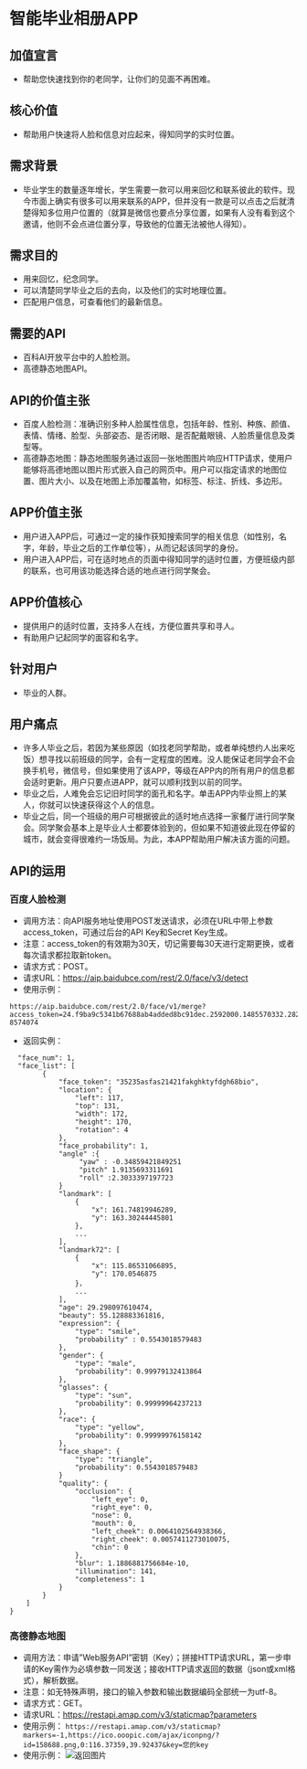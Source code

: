 # 智能毕业相册APP

## 加值宣言
- 帮助您快速找到你的老同学，让你们的见面不再困难。

## 核心价值
- 帮助用户快速将人脸和信息对应起来，得知同学的实时位置。

## 需求背景
- 毕业学生的数量逐年增长，学生需要一款可以用来回忆和联系彼此的软件。现今市面上确实有很多可以用来联系的APP，但并没有一款是可以点击之后就清楚得知多位用户位置的（就算是微信也要点分享位置，如果有人没有看到这个邀请，他则不会点进位置分享，导致他的位置无法被他人得知）。

## 需求目的
- 用来回忆，纪念同学。
- 可以清楚同学毕业之后的去向，以及他们的实时地理位置。
- 匹配用户信息，可查看他们的最新信息。

## 需要的API
- 百科AI开放平台中的人脸检测。
- 高德静态地图API。

## API的价值主张
- 百度人脸检测：准确识别多种人脸属性信息，包括年龄、性别、种族、颜值、表情、情绪、脸型、头部姿态、是否闭眼、是否配戴眼镜、人脸质量信息及类型等。
- 高德静态地图：静态地图服务通过返回一张地图图片响应HTTP请求，使用户能够将高德地图以图片形式嵌入自己的网页中。用户可以指定请求的地图位置、图片大小、以及在地图上添加覆盖物，如标签、标注、折线、多边形。

## APP价值主张
- 用户进入APP后，可通过一定的操作获知搜索同学的相关信息（如性别，名字，年龄，毕业之后的工作单位等），从而记起该同学的身份。
- 用户进入APP后，可在适时地点的页面中得知同学的适时位置，方便班级内部的联系，也可用该功能选择合适的地点进行同学聚会。

## APP价值核心
- 提供用户的适时位置，支持多人在线，方便位置共享和寻人。
- 有助用户记起同学的面容和名字。

## 针对用户
- 毕业的人群。

## 用户痛点
- 许多人毕业之后，若因为某些原因（如找老同学帮助，或者单纯想约人出来吃饭）想寻找以前班级的同学，会有一定程度的困难。没人能保证老同学会不会换手机号，微信号，但如果使用了该APP，等级在APP内的所有用户的信息都会适时更新。用户只要点进APP，就可以顺利找到以前的同学。
- 毕业之后，人难免会忘记旧时同学的面孔和名字。单击APP内毕业照上的某人，你就可以快速获得这个人的信息。
- 毕业之后，同一个班级的用户可根据彼此的适时地点选择一家餐厅进行同学聚会。同学聚会基本上是毕业人士都要体验到的，但如果不知道彼此现在停留的城市，就会变得很难约一场饭局。为此，本APP帮助用户解决该方面的问题。

## API的运用
### 百度人脸检测
- 调用方法：向API服务地址使用POST发送请求，必须在URL中带上参数access_token，可通过后台的API Key和Secret Key生成。
- 注意：access_token的有效期为30天，切记需要每30天进行定期更换，或者每次请求都拉取新token。
- 请求方式：POST。
- 请求URL：https://aip.baidubce.com/rest/2.0/face/v3/detect
- 使用示例：
```
https://aip.baidubce.com/rest/2.0/face/v1/merge?access_token=24.f9ba9c5341b67688ab4added8bc91dec.2592000.1485570332.282335-8574074
```
- 返回实例：
```{	
  "face_num": 1,
  "face_list": [
        {
            "face_token": "35235asfas21421fakghktyfdgh68bio",
            "location": { 
                "left": 117,
                "top": 131,
                "width": 172,
                "height": 170,
                "rotation": 4
            },
            "face_probability": 1,
            "angle" :{
                 "yaw" : -0.34859421849251
                 "pitch" 1.9135693311691  
                 "roll" :2.3033397197723  
            }
            "landmark": [  
                {
                    "x": 161.74819946289,
                    "y": 163.30244445801
                },
                ...
            ],
            "landmark72": [ 
                {
                    "x": 115.86531066895,
                    "y": 170.0546875
                }，
                ...
            ],
            "age": 29.298097610474,
            "beauty": 55.128883361816,
            "expression": {
                "type": "smile",
                "probability" : 0.5543018579483
            },
            "gender": {
                "type": "male",
                "probability": 0.99979132413864
            },
            "glasses": {
    			"type": "sun",
                "probability": 0.99999964237213
            },
            "race": {
                "type": "yellow",
                "probability": 0.99999976158142
            },
            "face_shape": {
                "type": "triangle",
                "probability": 0.5543018579483
            }
            "quality": {
                "occlusion": {
                    "left_eye": 0,
                    "right_eye": 0,
                    "nose": 0,
                    "mouth": 0,
                    "left_cheek": 0.0064102564938366,
                    "right_cheek": 0.0057411273010075,
                    "chin": 0
                },
                "blur": 1.1886881756684e-10,
                "illumination": 141,
                "completeness": 1
            }
        }
    ]
}
```
### 高德静态地图
- 调用方法：申请”Web服务API”密钥（Key）；拼接HTTP请求URL，第一步申请的Key需作为必填参数一同发送；接收HTTP请求返回的数据（json或xml格式），解析数据。
- 注意：如无特殊声明，接口的输入参数和输出数据编码全部统一为utf-8。
- 请求方式：GET。
- 请求URL：https://restapi.amap.com/v3/staticmap?parameters
- 使用示例：
```https://restapi.amap.com/v3/staticmap?markers=-1,https://ico.ooopic.com/ajax/iconpng/?id=158688.png,0:116.37359,39.92437&key=您的key```
- 使用示例：
![返回图片](https://restapi.amap.com/v3/staticmap?location=116.481485,39.990464&zoom=10&size=750*300&markers=mid,,A:116.481485,39.990464&key=ee95e52bf08006f63fd29bcfbcf21df0)

